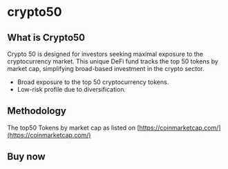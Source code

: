 # crypto50

## What is Crypto50

Crypto 50 is designed for investors seeking maximal exposure to the cryptocurrency market. This unique DeFi fund tracks the top 50 tokens by market cap, simplifying broad-based investment in the crypto sector.

* Broad exposure to the top 50 cryptocurrency tokens.
* Low-risk profile due to diversification.

## Methodology

The top50 Tokens by market cap as listed on [https://coinmarketcap.com/](https://coinmarketcap.com/)

## Buy now







